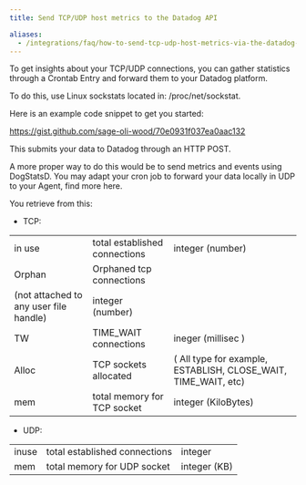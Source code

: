 ```yaml
---
title: Send TCP/UDP host metrics to the Datadog API

aliases:
  - /integrations/faq/how-to-send-tcp-udp-host-metrics-via-the-datadog-api
---
```


To get insights about your TCP/UDP connections, you can gather statistics through a Crontab Entry and forward them to your Datadog platform.

To do this, use Linux sockstats located in: /proc/net/sockstat.

Here is an example code snippet to get you started:

https://gist.github.com/sage-oli-wood/70e0931f037ea0aac132

This submits your data to Datadog through an HTTP POST.

A more proper way to do this would be to send metrics and events using DogStatsD. You may adapt your cron job to forward your data locally in UDP to your Agent, find more here.

You retrieve from this:

* TCP:

||||
|:---|:---|:---|
|in use|  total established connections |  integer (number)|
|Orphan|  Orphaned tcp connections |
(not attached to any user file handle) | integer (number)|
|TW | TIME_WAIT connections  | ineger (millisec )|
|Alloc|   TCP sockets allocated  |  ( All type for example, ESTABLISH, CLOSE_WAIT, TIME_WAIT, etc)|
|mem| total memory for TCP socket | integer (KiloBytes)|

* UDP:

||||
|:---|:---|:---|
|inuse|   total established connections  | integer|
|mem |total memory for UDP socket | integer (KB)|

